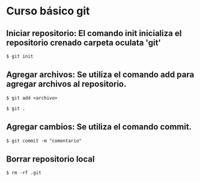# Curso básico git

## Iniciar repositorio: El comando init inicializa el repositorio  crenado carpeta oculata 'git'

```
$ git init
```

## Agregar archivos: Se utiliza el comando add para agregar archivos al repositorio.

``` shell 
$ git add <archivo>

$ git .
``` 

## Agregar cambios: Se utiliza el comando commit.

```
$ git commit -m "comentario"
```

## Borrar repositorio local
``` shell
$ rm -rf .git
```  